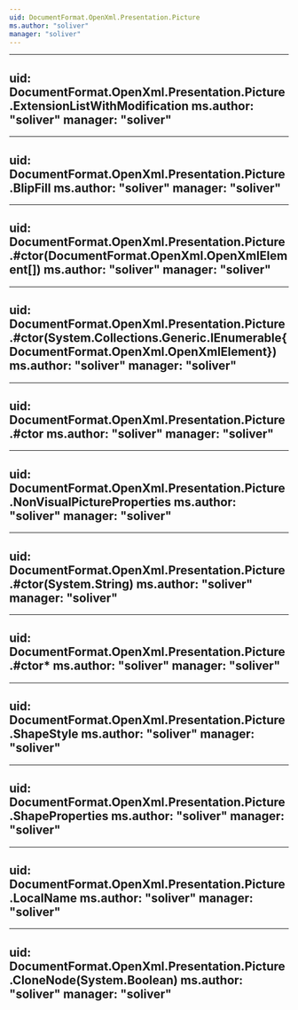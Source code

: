 ```yaml
---
uid: DocumentFormat.OpenXml.Presentation.Picture
ms.author: "soliver"
manager: "soliver"
---
```


---
uid: DocumentFormat.OpenXml.Presentation.Picture.ExtensionListWithModification
ms.author: "soliver"
manager: "soliver"
---

---
uid: DocumentFormat.OpenXml.Presentation.Picture.BlipFill
ms.author: "soliver"
manager: "soliver"
---

---
uid: DocumentFormat.OpenXml.Presentation.Picture.#ctor(DocumentFormat.OpenXml.OpenXmlElement[])
ms.author: "soliver"
manager: "soliver"
---

---
uid: DocumentFormat.OpenXml.Presentation.Picture.#ctor(System.Collections.Generic.IEnumerable{DocumentFormat.OpenXml.OpenXmlElement})
ms.author: "soliver"
manager: "soliver"
---

---
uid: DocumentFormat.OpenXml.Presentation.Picture.#ctor
ms.author: "soliver"
manager: "soliver"
---

---
uid: DocumentFormat.OpenXml.Presentation.Picture.NonVisualPictureProperties
ms.author: "soliver"
manager: "soliver"
---

---
uid: DocumentFormat.OpenXml.Presentation.Picture.#ctor(System.String)
ms.author: "soliver"
manager: "soliver"
---

---
uid: DocumentFormat.OpenXml.Presentation.Picture.#ctor*
ms.author: "soliver"
manager: "soliver"
---

---
uid: DocumentFormat.OpenXml.Presentation.Picture.ShapeStyle
ms.author: "soliver"
manager: "soliver"
---

---
uid: DocumentFormat.OpenXml.Presentation.Picture.ShapeProperties
ms.author: "soliver"
manager: "soliver"
---

---
uid: DocumentFormat.OpenXml.Presentation.Picture.LocalName
ms.author: "soliver"
manager: "soliver"
---

---
uid: DocumentFormat.OpenXml.Presentation.Picture.CloneNode(System.Boolean)
ms.author: "soliver"
manager: "soliver"
---
